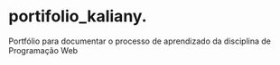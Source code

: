 # portifolio_kaliany.
Portfólio para documentar o processo de aprendizado da disciplina de Programação Web 

